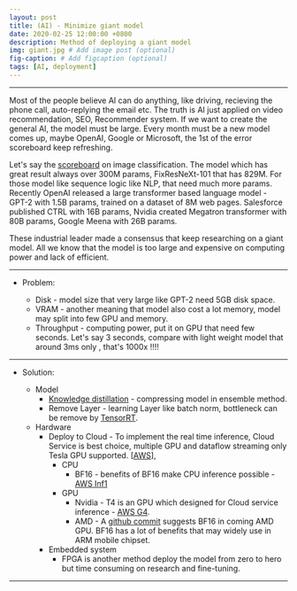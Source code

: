 ```yaml
---
layout: post
title: (AI) - Minimize giant model 
date: 2020-02-25 12:00:00 +0800
description: Method of deploying a giant model
img: giant.jpg # Add image post (optional)
fig-caption: # Add figcaption (optional)
tags: [AI, deployment]
---
```

---
Most of the people believe AI can do anything, like driving, recieving the phone call, auto-replying the email etc. The truth is AI just applied on video recommendation, SEO, Recommender system. 
If we want to create the general AI, the model must be large.
Every month must be a new model comes up, maybe OpenAI, Google or Microsoft, the 1st of the error scoreboard keep refreshing.

Let's say the [scoreboard](https://paperswithcode.com/sota/image-classification-on-imagenet) on image classification. The model which has great result always over 300M params, FixResNeXt-101 that has 829M.
For those model like sequence logic like NLP, that need much more params. Recently OpenAI released a large transformer based language model - GPT-2 with 1.5B params, trained on a dataset of 8M web pages. 
Salesforce published CTRL with 16B params, Nvidia created Megatron transformer with 80B params, Google Meena with 26B params. 

These industrial leader made a consensus that keep researching on a giant model.
All we know that the model is too large and expensive on computing power and lack of efficient.

---
- Problem:

  * Disk - model size that very large like GPT-2 need 5GB disk space.
  * VRAM - another meaning that model also cost a lot memory, model may split into few GPU and memory. 
  * Throughput - computing power, put it on GPU that need few seconds. Let's say 3 seconds, compare with light weight model that around 3ms only , that's 1000x !!!!

---
- Solution:

  * Model 
    * [Knowledge distillation](https://www.itread01.com/content/1547235795.html) - compressing model in ensemble method.
    * Remove Layer - learning Layer like batch norm, bottleneck can be remove by [TensorRT](https://developer.nvidia.com/tensorrt). 
  * Hardware
  	* Deploy to Cloud - To implement the real time inference, Cloud Service is best choice, multiple GPU and dataflow streaming only Tesla GPU supported. [[AWS](https://aws.amazon.com/ec2/instance-types/)], 
		* CPU 
			* BF16 - benefits of BF16 make CPU inference possible - [AWS Inf1](https://aws.amazon.com/ec2/instance-types/inf1/)
		* GPU 
			* Nvidia - T4 is an GPU which designed for Cloud service inference - [AWS G4](https://aws.amazon.com/ec2/instance-types/g4/).
			* AMD - A [github commit](https://github.com/ROCmSoftwarePlatform/rocBLAS/commit/88d4409ac09542670e6b5ed423a92a2bf08baa8d) suggests BF16 in coming AMD GPU. BF16 has a lot of benefits that may widely use in ARM mobile chipset.
  	* Embedded system
		* FPGA is another method deploy the model from zero to hero but time consuming on research and fine-tuning. 



---


